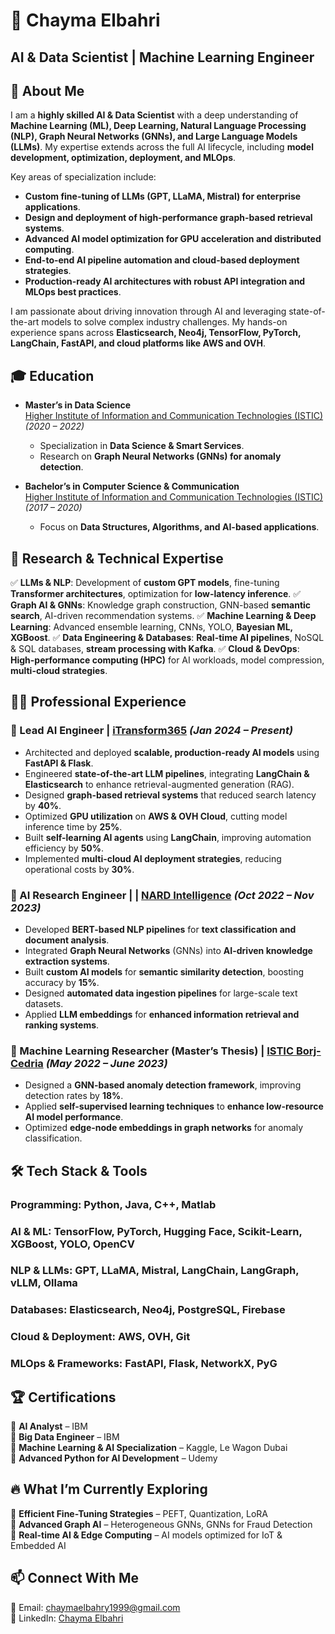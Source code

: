 # 📌 Chayma Elbahri
## AI & Data Scientist | Machine Learning Engineer


## 🚀 About Me
I am a **highly skilled AI & Data Scientist** with a deep understanding of **Machine Learning (ML), Deep Learning, Natural Language Processing (NLP), Graph Neural Networks (GNNs), and Large Language Models (LLMs)**. My expertise extends across the full AI lifecycle, including **model development, optimization, deployment, and MLOps**. 

Key areas of specialization include:
- **Custom fine-tuning of LLMs (GPT, LLaMA, Mistral) for enterprise applications**.
- **Design and deployment of high-performance graph-based retrieval systems**.
- **Advanced AI model optimization for GPU acceleration and distributed computing**.
- **End-to-end AI pipeline automation and cloud-based deployment strategies**.
- **Production-ready AI architectures with robust API integration and MLOps best practices**.

I am passionate about driving innovation through AI and leveraging state-of-the-art models to solve complex industry challenges. My hands-on experience spans across **Elasticsearch, Neo4j, TensorFlow, PyTorch, LangChain, FastAPI, and cloud platforms like AWS and OVH**.



## 🎓 Education
- **Master’s in Data Science**  
  [Higher Institute of Information and Communication Technologies (ISTIC)](http://www.istic.rnu.tn/fr/)  
  *(2020 – 2022)*
  - Specialization in **Data Science & Smart Services**.
  - Research on **Graph Neural Networks (GNNs) for anomaly detection**.

- **Bachelor’s in Computer Science & Communication**  
  [Higher Institute of Information and Communication Technologies (ISTIC)](http://www.istic.rnu.tn/fr/)  
  *(2017 – 2020)*
  - Focus on **Data Structures, Algorithms, and AI-based applications**.



## 🔬 Research & Technical Expertise
✅ **LLMs & NLP**: Development of **custom GPT models**, fine-tuning **Transformer architectures**, optimization for **low-latency inference**.
✅ **Graph AI & GNNs**: Knowledge graph construction, GNN-based **semantic search**, AI-driven recommendation systems.
✅ **Machine Learning & Deep Learning**: Advanced ensemble learning, CNNs, YOLO, **Bayesian ML, XGBoost**.
✅ **Data Engineering & Databases**: **Real-time AI pipelines**, NoSQL & SQL databases, **stream processing with Kafka**.
✅ **Cloud & DevOps**: **High-performance computing (HPC)** for AI workloads, model compression, **multi-cloud strategies**.



## 👨‍💻 Professional Experience

### **🔹 Lead AI Engineer | [iTransform365](https://itransform365.com/)**  *(Jan 2024 – Present)*
- Architected and deployed **scalable, production-ready AI models** using **FastAPI & Flask**.
- Engineered **state-of-the-art LLM pipelines**, integrating **LangChain & Elasticsearch** to enhance retrieval-augmented generation (RAG).
- Designed **graph-based retrieval systems** that reduced search latency by **40%**.
- Optimized **GPU utilization** on **AWS & OVH Cloud**, cutting model inference time by **25%**.
- Built **self-learning AI agents** using **LangChain**, improving automation efficiency by **50%**.
- Implemented **multi-cloud AI deployment strategies**, reducing operational costs by **30%**.

### **🔹 AI Research Engineer | | [NARD Intelligence](https://www.nard-intelligence.net/)**  *(Oct 2022 – Nov 2023)*
- Developed **BERT-based NLP pipelines** for **text classification and document analysis**.
- Integrated **Graph Neural Networks** (GNNs) into **AI-driven knowledge extraction systems**.
- Built **custom AI models** for **semantic similarity detection**, boosting accuracy by **15%**.
- Designed **automated data ingestion pipelines** for large-scale text datasets.
- Applied **LLM embeddings** for **enhanced information retrieval and ranking systems**.

### **🔹 Machine Learning Researcher (Master’s Thesis) | [ISTIC Borj-Cedria](http://www.istic.rnu.tn/fr/)**  *(May 2022 – June 2023)*
- Designed a **GNN-based anomaly detection framework**, improving detection rates by **18%**.
- Applied **self-supervised learning techniques** to **enhance low-resource AI model performance**.
- Optimized **edge-node embeddings in graph networks** for anomaly classification.



## 🛠️ Tech Stack & Tools

### **Programming**: Python, Java, C++, Matlab  
### **AI & ML**: TensorFlow, PyTorch, Hugging Face, Scikit-Learn, XGBoost, YOLO, OpenCV  
### **NLP & LLMs**: GPT, LLaMA, Mistral, LangChain, LangGraph, vLLM, Ollama  
### **Databases**: Elasticsearch, Neo4j, PostgreSQL, Firebase  
### **Cloud & Deployment**: AWS, OVH, Git  
### **MLOps & Frameworks**: FastAPI, Flask, NetworkX, PyG


## 🏆 Certifications
📜 **AI Analyst** – IBM  
📜 **Big Data Engineer** – IBM  
📜 **Machine Learning & AI Specialization** – Kaggle, Le Wagon Dubai  
📜 **Advanced Python for AI Development** – Udemy  



## 🔥 What I’m Currently Exploring
🚀 **Efficient Fine-Tuning Strategies** – PEFT, Quantization, LoRA  
🚀 **Advanced Graph AI** – Heterogeneous GNNs, GNNs for Fraud Detection  
🚀 **Real-time AI & Edge Computing** – AI models optimized for IoT & Embedded AI  



## 📫 Connect With Me
📧 Email: [chaymaelbahry1999@gmail.com](mailto:chaymaelbahry1999@gmail.com)  
💼 LinkedIn: [Chayma Elbahri](https://www.linkedin.com/in/chayma-elbahri/)  


